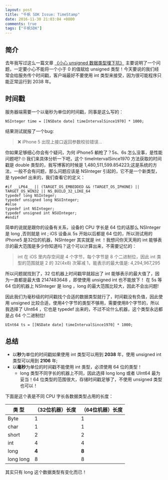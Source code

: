 ```yaml
---
layout: post
title: "千帆 SDK Issue: TimeStamp"
date: 2016-11-30 21:03:04 +0800
comments: true
tags: ["千帆SDK"]
---
```


## 简介
去年我写过这么一篇文章 [《小心 unsigned 数据类型埋下坑》](/ios/2015/10/30/unsigned-type-use.html#1) 主要说明了一个问题，一定要小心不能将一个小于 0 的值赋给 unsigned 类型！今天要说的我们经常会给服务传个时间戳，客户端最好不要使用 int 类型来接受，因为很可能程序只能正常运行到 2038 年。

## 时间戳

服务器端需要一个以毫秒为单位的时间戳，同事是这么写的：

```objc
NSInteger time = [[NSDate date] timeIntervalSince1970] * 1000;
```
结果测试就报了一个bug:
> ❌ iPhone 5 出现上接口返回参数校验错误...

你如果足够细心你会有个疑问，为何 iPhone5 躺枪了？5s、6s 怎么没事，是性能问题吧? 🙄
我们来具体分析一下吧，这个 timeIntervalSince1970 方法获取的时间戳是 double 类型的，我写博客的时候是 1,480,511,599.854223;这是系统的方法，一般不会有问题，那么问题应该是 NSInteger 引起的，它不是一个新类型，是 typedef 出来的，我们查看它的定义：

```objc
#if __LP64__ || (TARGET_OS_EMBEDDED && !TARGET_OS_IPHONE) || TARGET_OS_WIN32 || NS_BUILD_32_LIKE_64
typedef long NSInteger;
typedef unsigned long NSUInteger;
#else
typedef int NSInteger;
typedef unsigned int NSUInteger;
#endif
```
简单的说就是跟你的设备有关系，设备的 CPU 字长是 64 位的话那么 NSInteger 是 long ,否则就是 int ; iOS 设备从 5s 开始以后都是 64 位的，所以测试用的 iPhone5 是32位的机器，NSInteger 其实就是 int ！我想问你天天用的 int 能够表示的最大范围是多少你知道吗？这个可以计算出来，不需要记忆的：

> int 在 iOS 里内存空间是 4 个字节，每个字节是 8 个二进制位，因此 int 类型的范围就是 2 的 32(4x8) 次幂减 1，能表示的最大值是: 4,294,967,295

所以问题就找到了，32 位机器上时间戳早就超出了 int 能够表示的最大值了，因为一直都是最大值 2147483648 ，即使使用 unsigned int 也不能放下！ 在 5s 等 64 位的机器上 NSInteger 是 long ，long 的最大范围比较大，因此不会出问题!

因此我们为毫秒级的时间戳找个合适的数据类型就行了，时间戳没有负值，因此使用 unsigned 比较合适，使用4个字节的类型不够用，需要使用8个字节的，所以我选择了 UInt64 ，它也是 typedef 出来的，不过不论什么机器，这个类型永远都是占 64 个二进制位!

```objc
UInt64 ts = [[NSDate date] timeIntervalSince1970] * 1000;
```

## 总结

- 以**秒**为单位的时间戳如果使用 int 类型可以用到 **2038** 年，使用 unsigned int 类型可以用到 **2106** 年;
- 以**毫秒**为单位的时间戳不能使用 int 类型，必须使用 64 位的类型！
	- long 类型不同字长的机器上不同，因此选择 long long 或者 UInt64 最为妥当！64 位类型的范围很大，存储时间戳足够了，不使用 unsigned 类型也可以！

下面是这个表是不同 CPU 字长各数据类型占用的长度：

| 类 型 | （32位机器）长度  | （64位机器）长度  |
|------|-----|----|
|Byte | 1 | 1 |
|char | 1 | 1 |
|short| 2 | 2 |
|int  | 4 | 4 |
|long | **4** | **8** |
|long long|  8 | 8 |

其实只有 long 这个数据类型有变化而已！
